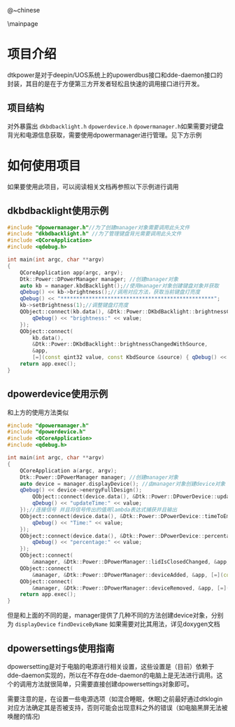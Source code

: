 @~chinese

\mainpage

# 项目介绍

dtkpower是对于deepin/UOS系统上的upowerdbus接口和dde-daemon接口的封装，其目的是在于方便第三方开发者轻松且快速的调用接口进行开发。

## 项目结构

对外暴露出 `dkbdbacklight.h` `dpowerdevice.h` `dpowermanager.h`如果需要对键盘背光和电源信息获取，需要使用dpowermanager进行管理。见下方示例

# 如何使用项目

如果要使用此项目，可以阅读相关文档再参照以下示例进行调用

## dkbdbacklight使用示例

```cpp
#include "dpowermanager.h"//为了创建manager对象需要调用此头文件
#include "dkbdbacklight.h" //为了管理键盘背光需要调用此头文件
#include <QCoreApplication>
#include <qdebug.h>

int main(int argc, char **argv)
{
    QCoreApplication app(argc, argv);
    Dtk::Power::DPowerManager manager; //创建manager对象
    auto kb = manager.kbdBacklight();//使用manager对象创建键盘对象并获取
    qDebug() << kb->brightness();//调用对应方法，获取当前键盘灯亮度
    qDebug() << "*************************************************";
    kb->setBrightness(1);//调整键盘灯亮度
    QObject::connect(kb.data(), &Dtk::Power::DKbdBacklight::brightnessChanged, &app, [=](const qint32 value) {
        qDebug() << "brightness:" << value;
    });
    QObject::connect(
        kb.data(),
        &Dtk::Power::DKbdBacklight::brightnessChangedWithSource,
        &app,
        [=](const qint32 value, const KbdSource &source) { qDebug() << "brightness:" << value << static_cast<int>(source); });//连接信号并且用lambda表达式捕获信号值强制转换为int类型输出
    return app.exec();
}
```

## dpowerdevice使用示例

和上方的使用方法类似

```cpp
#include "dpowermanager.h"
#include "dpowerdevice.h"
#include <QCoreApplication>
#include <qdebug.h>

int main(int argc, char **argv)
{
    QCoreApplication a(argc, argv);
    Dtk::Power::DPowerManager manager; //创建manager对象
    auto device = manager.displayDevice(); //由manager对象创建device对象
    qDebug() << device->energyFullDesign();
        QObject::connect(device.data(), &Dtk::Power::DPowerDevice::updateTimeChanged, &app, [=](const QDateTime &value) {
        qDebug() << "updateTime:" << value;
    });//连接信号 并且将信号传出的值用lambda表达式捕获并且输出
    QObject::connect(device.data(), &Dtk::Power::DPowerDevice::timeToEmptyChanged, &app, [=](const qint64 value) {
        qDebug() << "Time:" << value;
    });
    QObject::connect(device.data(), &Dtk::Power::DPowerDevice::percentageChanged, &app, [=](const double value) {
        qDebug() << "percentage:" << value;
    });
    QObject::connect(
        &manager, &Dtk::Power::DPowerManager::lidIsClosedChanged, &app, [=](const bool value) { qDebug() << "Lid:" << value; }); //这个是powermanager的信号
    QObject::connect(
        &manager, &Dtk::Power::DPowerManager::deviceAdded, &app, [=](const QString &name) { qDebug() << "name:" << name; });
    QObject::connect(
        &manager, &Dtk::Power::DPowerManager::deviceRemoved, &app, [=](const QString &name) { qDebug() << "nameRM:" << name; });
    return app.exec();
}
```

但是和上面的不同的是，manager提供了几种不同的方法创建device对象，分别为 `displayDevice` `findDeviceByName` 如果需要对比其用法，详见doxygen文档

## dpowersettings使用指南

dpowersetting是对于电脑的电源进行相关设置，这些设置是（目前）依赖于dde-daemon实现的，所以在不存在dde-daemon的电脑上是无法进行调用。这个的调用方法就很简单，只需要直接创建dpowersettings对象即可。

需要注意的是，在设置一些电源选项（如混合睡眠，休眠)之前最好通过dtklogin对应方法确定其是否被支持，否则可能会出现意料之外的错误（如电脑黑屏无法被唤醒的情况)
